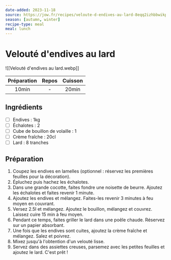 ```yaml
---
date-added: 2023-11-18
source: https://jow.fr/recipes/veloute-d-endives-au-lard-8eqq2izhbbwikptt019h
season: [autumn, winter]
recipe-type: meal
meal: lunch
---
```


# Velouté d'endives au lard

![[Velouté d'endives au lard.webp]]

| Préparation | Repos | Cuisson |
|:-----------:|:-----:|:-------:|
|    10min    |   -   |  20min  |

## Ingrédients

- [ ] Endives : 1kg
- [ ] Échalotes : 2
- [ ] Cube de bouillon de volaille : 1
- [ ] Crème fraîche : 20cl
- [ ] Lard : 8 tranches

## Préparation

1. Coupez les endives en lamelles (optionnel : réservez les premières feuilles pour la décoration).
2. Épluchez puis hachez les échalotes.
3. Dans une grande cocotte, faites fondre une noisette de beurre. Ajoutez les échalotes et faites revenir 1 minute.
4. Ajoutez les endives et mélangez. Faites-les revenir 3 minutes à feu moyen en couvrant.
5. Versez 2.5l et mélangez. Ajoutez le bouillon, mélangez et couvrez. Laissez cuire 15 min à feu moyen.
6. Pendant ce temps, faites griller le lard dans une poêle chaude. Réservez sur un papier absorbant.
7. Une fois que les endives sont cuites, ajoutez la crème fraîche et mélangez. Salez et poivrez.
8. Mixez jusqu'à l'obtention d'un velouté lisse.
9. Servez dans des assiettes creuses, parsemez avec les petites feuilles et ajoutez le lard. C'est prêt !

